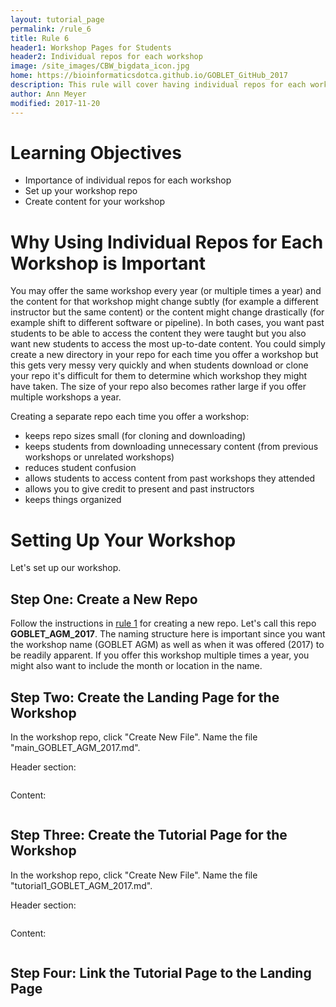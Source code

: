 ```yaml
---
layout: tutorial_page
permalink: /rule_6
title: Rule 6
header1: Workshop Pages for Students
header2: Individual repos for each workshop
image: /site_images/CBW_bigdata_icon.jpg
home: https://bioinformaticsdotca.github.io/GOBLET_GitHub_2017
description: This rule will cover having individual repos for each workshop.
author: Ann Meyer
modified: 2017-11-20
---
```


# Learning Objectives

* Importance of individual repos for each workshop  
* Set up your workshop repo  
* Create content for your workshop

# Why Using Individual Repos for Each Workshop is Important  

You may offer the same workshop every year (or multiple times a year) and the content for that workshop might change subtly (for example a different instructor but the same content) or the content might change drastically (for example shift to different software or pipeline).  In both cases, you want past students to be able to access the content they were taught but you also want new students to access the most up-to-date content.  You could simply create a new directory in your repo for each time you offer a workshop but this gets very messy very quickly and when students download or clone your repo it's difficult for them to determine which workshop they might have taken.  The size of your repo also becomes rather large if you offer multiple workshops a year.  

Creating a separate repo each time you offer a workshop:

* keeps repo sizes small (for cloning and downloading)  
* keeps students from downloading unnecessary content (from previous workshops or unrelated workshops)  
* reduces student confusion  
* allows students to access content from past workshops they attended   
* allows you to give credit to present and past instructors  
* keeps things organized  

# Setting Up Your Workshop 

Let's set up our workshop.  

## Step One: Create a New Repo

Follow the instructions in [rule 1](bioinformaticsdotca.github.io/rule_1) for creating a new repo.  Let's call this repo **GOBLET_AGM_2017**.  The naming structure here is important since you want the workshop name (GOBLET AGM) as well as when it was offered (2017) to be readily apparent.  If you offer this workshop multiple times a year, you might also want to include the month or location in the name.

## Step Two: Create the Landing Page for the Workshop  

In the workshop repo, click "Create New File".  Name the file "main_GOBLET_AGM_2017.md". 

Header section:

```
```

Content:

```
```

## Step Three: Create the Tutorial Page for the Workshop  

In the workshop repo, click "Create New File".  Name the file "tutorial1_GOBLET_AGM_2017.md". 

Header section:

```
```

Content:

```
```

## Step Four: Link the Tutorial Page to the Landing Page
